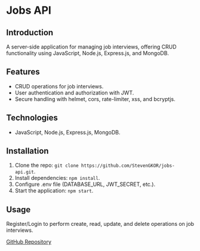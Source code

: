 # Jobs API

## Introduction
A server-side application for managing job interviews, offering CRUD functionality using JavaScript, Node.js, Express.js, and MongoDB.

## Features
- CRUD operations for job interviews.
- User authentication and authorization with JWT.
- Secure handling with helmet, cors, rate-limiter, xss, and bcryptjs.

## Technologies
- JavaScript, Node.js, Express.js, MongoDB.

## Installation
1. Clone the repo: `git clone https://github.com/StevenGKOR/jobs-api.git`.
2. Install dependencies: `npm install`.
3. Configure .env file (DATABASE_URL, JWT_SECRET, etc.).
4. Start the application: `npm start`.

## Usage
Register/Login to perform create, read, update, and delete operations on job interviews.

[GitHub Repository](https://github.com/StevenGKOR/jobs-api)
